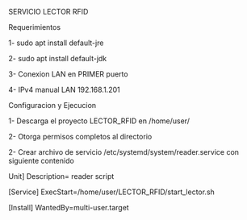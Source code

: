 SERVICIO LECTOR RFID

Requerimientos

1- sudo apt install default-jre

2- sudo apt install default-jdk

3- Conexion LAN en PRIMER puerto

4- IPv4 manual LAN 192.168.1.201


Configuracion y Ejecucion

1- Descarga el proyecto LECTOR_RFID en /home/user/

2- Otorga permisos completos al directorio
 
2- Crear archivo de servicio /etc/systemd/system/reader.service con siguiente contenido

  Unit]
  Description= reader script

  [Service]
  ExecStart=/home/user/LECTOR_RFID/start_lector.sh

  [Install]
  WantedBy=multi-user.target
  


